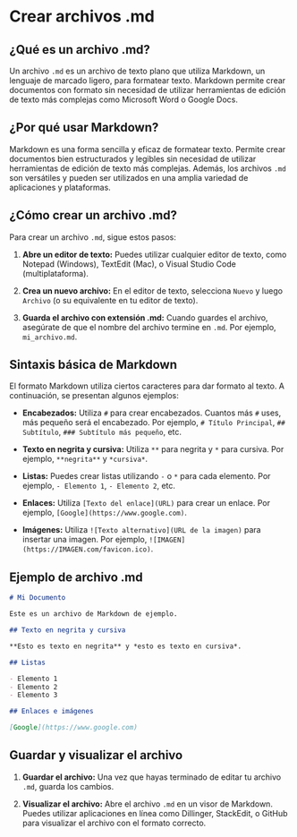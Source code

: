 # Crear archivos .md

## ¿Qué es un archivo .md?

Un archivo `.md` es un archivo de texto plano que utiliza Markdown, un lenguaje de marcado ligero, para formatear texto. Markdown permite crear documentos con formato sin necesidad de utilizar herramientas de edición de texto más complejas como Microsoft Word o Google Docs.

## ¿Por qué usar Markdown?

Markdown es una forma sencilla y eficaz de formatear texto. Permite crear documentos bien estructurados y legibles sin necesidad de utilizar herramientas de edición de texto más complejas. Además, los archivos `.md` son versátiles y pueden ser utilizados en una amplia variedad de aplicaciones y plataformas.

## ¿Cómo crear un archivo .md?

Para crear un archivo `.md`, sigue estos pasos:

1. **Abre un editor de texto:** Puedes utilizar cualquier editor de texto, como Notepad (Windows), TextEdit (Mac), o Visual Studio Code (multiplataforma).

2. **Crea un nuevo archivo:** En el editor de texto, selecciona `Nuevo` y luego `Archivo` (o su equivalente en tu editor de texto).

3. **Guarda el archivo con extensión .md:** Cuando guardes el archivo, asegúrate de que el nombre del archivo termine en `.md`. Por ejemplo, `mi_archivo.md`.

## Sintaxis básica de Markdown

El formato Markdown utiliza ciertos caracteres para dar formato al texto. A continuación, se presentan algunos ejemplos:

- **Encabezados:** Utiliza `#` para crear encabezados. Cuantos más `#` uses, más pequeño será el encabezado. Por ejemplo, `# Título Principal`, `## Subtítulo`, `### Subtítulo más pequeño`, etc.

- **Texto en negrita y cursiva:** Utiliza `**` para negrita y `*` para cursiva. Por ejemplo, `**negrita**` y `*cursiva*`.

- **Listas:** Puedes crear listas utilizando `-` o `*` para cada elemento. Por ejemplo, `- Elemento 1`, `- Elemento 2`, etc.

- **Enlaces:** Utiliza `[Texto del enlace](URL)` para crear un enlace. Por ejemplo, `[Google](https://www.google.com)`.

- **Imágenes:** Utiliza `![Texto alternativo](URL de la imagen)` para insertar una imagen. Por ejemplo, `![IMAGEN](https://IMAGEN.com/favicon.ico)`.

## Ejemplo de archivo .md

```markdown
# Mi Documento

Este es un archivo de Markdown de ejemplo.

## Texto en negrita y cursiva

**Esto es texto en negrita** y *esto es texto en cursiva*.

## Listas

- Elemento 1
- Elemento 2
- Elemento 3

## Enlaces e imágenes

[Google](https://www.google.com)
```

## Guardar y visualizar el archivo

1. **Guardar el archivo:** Una vez que hayas terminado de editar tu archivo `.md`, guarda los cambios.

2. **Visualizar el archivo:** Abre el archivo `.md` en un visor de Markdown. Puedes utilizar aplicaciones en línea como Dillinger, StackEdit, o GitHub para visualizar el archivo con el formato correcto.
